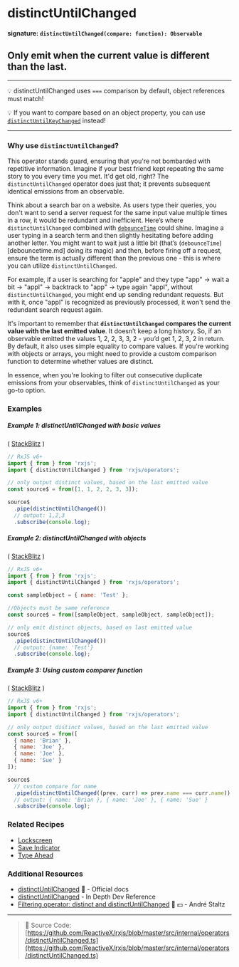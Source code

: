 # distinctUntilChanged

#### signature: `distinctUntilChanged(compare: function): Observable`

## Only emit when the current value is different than the last.

---

💡 distinctUntilChanged uses `===` comparison by default, object references must
match!

💡 If you want to compare based on an object property, you can use
[`distinctUntilKeyChanged`](distinctuntilkeychanged.md) instead!

---

### Why use `distinctUntilChanged`?

This operator stands guard, ensuring that you're not bombarded with repetitive information. Imagine if your best friend kept repeating the same story to you every time you met. It'd get old, right? The `distinctUntilChanged` operator does just that; it prevents subsequent identical emissions from an observable.

Think about a search bar on a website. As users type their queries, you don't want to send a server request for the same input value multiple times in a row, it would be redundant and inefficient. Here’s where `distinctUntilChanged` combined with [`debounceTime`](debouncetime.md) could shine. Imagine a user typing in a search term and then slightly hesitating before adding another letter. You might want to wait just a little bit (that’s (`debounceTime`)[debouncetime.md] doing its magic) and then, before firing off a request, ensure the term is actually different than the previous one - this is where you can utilize `distinctUntilChanged`.

For example, if a user is searching for "apple" and they type "app" -> wait a bit -> "appl" -> backtrack to "app" -> type again "appl", without `distinctUntilChanged`, you might end up sending redundant requests. But with it, once "appl" is recognized as previously processed, it won't send the redundant search request again.

It's important to remember that **`distinctUntilChanged` compares the current value with the last emitted value**. It doesn’t keep a long history. So, if an observable emitted the values 1, 2, 2, 3, 3, 2 - you’d get 1, 2, 3, 2 in return. By default, it also uses simple equality to compare values. If you're working with objects or arrays, you might need to provide a custom comparison function to determine whether values are distinct.

In essence, when you're looking to filter out consecutive duplicate emissions from your observables, think of `distinctUntilChanged` as your go-to option.



### Examples

##### Example 1: distinctUntilChanged with basic values

(
[StackBlitz](https://stackblitz.com/edit/typescript-bsb8mw?file=index.ts&devtoolsheight=100)
)

```js
// RxJS v6+
import { from } from 'rxjs';
import { distinctUntilChanged } from 'rxjs/operators';

// only output distinct values, based on the last emitted value
const source$ = from([1, 1, 2, 2, 3, 3]);

source$
  .pipe(distinctUntilChanged())
  // output: 1,2,3
  .subscribe(console.log);
```

##### Example 2: distinctUntilChanged with objects

(
[StackBlitz](https://stackblitz.com/edit/typescript-moe7mh?file=index.ts&devtoolsheight=100)
)

```js
// RxJS v6+
import { from } from 'rxjs';
import { distinctUntilChanged } from 'rxjs/operators';

const sampleObject = { name: 'Test' };

//Objects must be same reference
const source$ = from([sampleObject, sampleObject, sampleObject]);

// only emit distinct objects, based on last emitted value
source$
  .pipe(distinctUntilChanged())
  // output: {name: 'Test'}
  .subscribe(console.log);
```

##### Example 3: Using custom comparer function

(
[StackBlitz](https://stackblitz.com/edit/typescript-hzta27?file=index.ts&devtoolsheight=100)
)

```js
// RxJS v6+
import { from } from 'rxjs';
import { distinctUntilChanged } from 'rxjs/operators';

// only output distinct values, based on the last emitted value
const source$ = from([
  { name: 'Brian' },
  { name: 'Joe' },
  { name: 'Joe' },
  { name: 'Sue' }
]);

source$
  // custom compare for name
  .pipe(distinctUntilChanged((prev, curr) => prev.name === curr.name))
  // output: { name: 'Brian }, { name: 'Joe' }, { name: 'Sue' }
  .subscribe(console.log);
```

### Related Recipes

- [Lockscreen](../../recipes/lockscreen.md)
- [Save Indicator](../../recipes/save-indicator.md)
- [Type Ahead](../../recipes/type-ahead.md)

### Additional Resources

- [distinctUntilChanged](https://rxjs.dev/api/operators/distinctUntilChanged)
  📰 - Official docs
- [distinctUntilChanged](https://indepth.dev/reference/rxjs/operators/distinct-until-changed) - In Depth Dev Reference
- [Filtering operator: distinct and distinctUntilChanged](https://egghead.io/lessons/rxjs-filtering-operators-distinct-and-distinctuntilchanged?course=rxjs-beyond-the-basics-operators-in-depth)
  🎥 💵 - André Staltz

---

> 📁 Source Code:
> [https://github.com/ReactiveX/rxjs/blob/master/src/internal/operators/distinctUntilChanged.ts](https://github.com/ReactiveX/rxjs/blob/master/src/internal/operators/distinctUntilChanged.ts)
